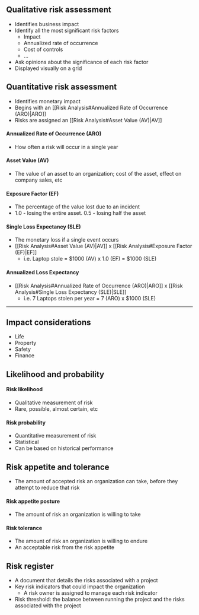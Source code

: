 ## Qualitative risk assessment
- Identifies business impact
- Identify all the most significant risk factors
	- Impact
	- Annualized rate of occurrence
	- Cost of controls
	- ...
- Ask opinions about the significance of each risk factor
- Displayed visually on a grid
## Quantitative risk assessment
- Identifies monetary impact
- Begins with an [[Risk Analysis#Annualized Rate of Occurrence (ARO)|ARO]]
- Risks are assigned an [[Risk Analysis#Asset Value (AV)|AV]]
#### Annualized Rate of Occurrence (ARO)
- How often a risk will occur in a single year
#### Asset Value (AV)
- The value of an asset to an organization; cost of the asset, effect on company sales, etc
#### Exposure Factor (EF)
- The percentage of the value lost due to an incident
- 1.0 - losing the entire asset. 0.5 - losing half the asset
#### Single Loss Expectancy (SLE)
- The monetary loss if a single event occurs
- [[Risk Analysis#Asset Value (AV)|AV]] x [[Risk Analysis#Exposure Factor (EF)|EF]]
	- i.e. Laptop stole = $1000 (AV) x 1.0 (EF) = $1000 (SLE)
#### Annualized Loss Expectancy
- [[Risk Analysis#Annualized Rate of Occurrence (ARO)|ARO]] x [[Risk Analysis#Single Loss Expectancy (SLE)|SLE]]
	- i.e. 7 Laptops stolen per year = 7 (ARO) x $1000 (SLE)
---
## Impact considerations
- Life
- Property
- Safety
- Finance
## Likelihood and probability
#### Risk likelihood
- Qualitative measurement of risk
- Rare, possible, almost certain, etc
#### Risk probability
- Quantitative measurement of risk
- Statistical
- Can be based on historical performance
## Risk appetite and tolerance
- The amount of accepted risk an organization can take, before they attempt to reduce that risk
#### Risk appetite posture
- The amount of risk an organization is willing to take
#### Risk tolerance
- The amount of risk an organization is willing to endure
- An acceptable risk from the risk appetite
## Risk register
- A document that details the risks associated with a project
- Key risk indicators that could impact the organization
	- A risk owner is assigned to manage each risk indicator
- Risk threshold: the balance between running the project and the risks associated with the project